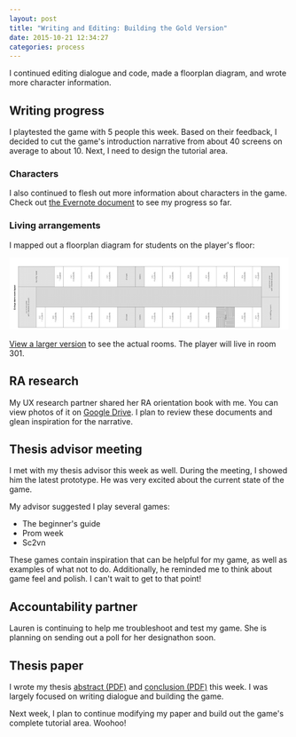 ```yaml
---
layout: post
title: "Writing and Editing: Building the Gold Version"
date: 2015-10-21 12:34:27
categories: process
---
```


I continued editing dialogue and code, made a floorplan diagram, and wrote more character information.

## Writing progress
I playtested the game with 5 people this week. Based on their feedback, I decided to cut the game's introduction narrative from about 40 screens on average to about 10. Next, I need to design the tutorial area.

### Characters
I also continued to flesh out more information about characters in the game. Check out [the Evernote document](https://www.evernote.com/l/AARD89YHqK1HA5WJ36ZfY4cNwBsrbkakeQg) to see my progress so far.

### Living arrangements
I mapped out a floorplan diagram for students on the player's floor:

![](/assets/img/posts/2015-10-21/rooms-diagram_small.png)

[View a larger version](/assets/img/posts/2015-10-21/rooms-diagram.png) to see the actual rooms. The player will live in room 301.

## RA research
My UX research partner shared her RA orientation book with me. You can view photos of it on [Google Drive](https://drive.google.com/folderview?id=0B_3R82cXHe5BeTQ5YVRsZGZrYm8&usp=sharing). I plan to review these documents and glean inspiration for the narrative.

## Thesis advisor meeting
I met with my thesis advisor this week as well. During the meeting, I showed him the latest prototype. He was very excited about the current state of the game.

My advisor suggested I play several games:

- The beginner's guide
- Prom week
- Sc2vn

These games contain inspiration that can be helpful for my game, as well as examples of what not to do. Additionally, he reminded me to think about game feel and polish. I can't wait to get to that point!

## Accountability partner
Lauren is continuing to help me troubleshoot and test my game. She is planning on sending out a poll for her designathon soon.

## Thesis paper
I wrote my thesis [abstract (PDF)](/assets/docs/CattSmall_Abstract%23_2015-10-21.pdf) and [conclusion (PDF)](/assets/docs/CattSmall_Conclusion%23_2015-10-21.pdf) this week. I was largely focused on writing dialogue and building the game.

Next week, I plan to continue modifying my paper and build out the game's complete tutorial area. Woohoo!
